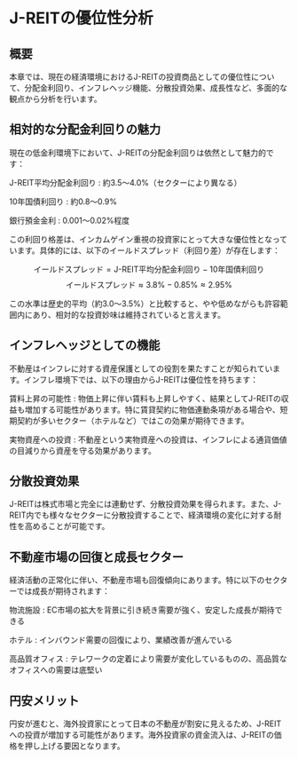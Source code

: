 # J-REITの優位性分析

## 概要

本章では、現在の経済環境におけるJ-REITの投資商品としての優位性について、分配金利回り、インフレヘッジ機能、分散投資効果、成長性など、多面的な観点から分析を行います。

## 相対的な分配金利回りの魅力

現在の低金利環境下において、J-REITの分配金利回りは依然として魅力的です：

J-REIT平均分配金利回り
: 約3.5〜4.0%（セクターにより異なる）

10年国債利回り
: 約0.8〜0.9%

銀行預金金利
: 0.001〜0.02%程度

この利回り格差は、インカムゲイン重視の投資家にとって大きな優位性となっています。具体的には、以下のイールドスプレッド（利回り差）が存在します：

$$\text{イールドスプレッド} = \text{J-REIT平均分配金利回り} - \text{10年国債利回り}$$
$$\text{イールドスプレッド} \approx 3.8\% - 0.85\% \approx 2.95\%$$

この水準は歴史的平均（約3.0〜3.5%）と比較すると、やや低めながらも許容範囲内にあり、相対的な投資妙味は維持されていると言えます。

## インフレヘッジとしての機能

不動産はインフレに対する資産保護としての役割を果たすことが知られています。インフレ環境下では、以下の理由からJ-REITは優位性を持ちます：

賃料上昇の可能性
: 物価上昇に伴い賃料も上昇しやすく、結果としてJ-REITの収益も増加する可能性があります。特に賃貸契約に物価連動条項がある場合や、短期契約が多いセクター（ホテルなど）ではこの効果が期待できます。

実物資産への投資
: 不動産という実物資産への投資は、インフレによる通貨価値の目減りから資産を守る効果があります。

## 分散投資効果

J-REITは株式市場と完全には連動せず、分散投資効果を得られます。また、J-REIT内でも様々なセクターに分散投資することで、経済環境の変化に対する耐性を高めることが可能です。

## 不動産市場の回復と成長セクター

経済活動の正常化に伴い、不動産市場も回復傾向にあります。特に以下のセクターでは成長が期待されます：

物流施設
: EC市場の拡大を背景に引き続き需要が強く、安定した成長が期待できる

ホテル
: インバウンド需要の回復により、業績改善が進んでいる

高品質オフィス
: テレワークの定着により需要が変化しているものの、高品質なオフィスへの需要は底堅い

## 円安メリット

円安が進むと、海外投資家にとって日本の不動産が割安に見えるため、J-REITへの投資が増加する可能性があります。海外投資家の資金流入は、J-REITの価格を押し上げる要因となります。 